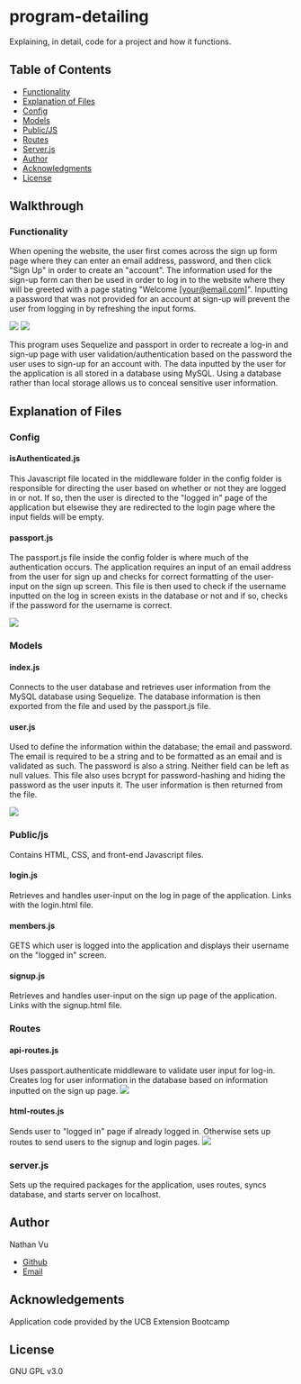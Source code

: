 # program-detailing
Explaining, in detail, code for a project and how it functions.

## Table of Contents
* [Functionality](#functionality)
* [Explanation of Files](#explanation-of-files)
* [Config](#config)
* [Models](#models)
* [Public/JS](#public/js)
* [Routes](#routes)
* [Server.js](#server.js)
* [Author](#author)
* [Acknowledgments](#acknowledgments)
* [License](#license)

## Walkthrough

### Functionality
When opening the website, the user first comes across the sign up form page where they can enter an email address, password, and then click "Sign Up" in order to create an "account". The information used for the sign-up form can then be used in order to log in to the website where they will be greeted with a page stating "Welcome [your@email.com]". Inputting a password that was not provided for an account at sign-up will prevent the user from logging in by refreshing the input forms.

![](./images/sign-up.png)
![](./images/log-in.png)

This program uses Sequelize and passport in order to recreate a log-in and sign-up page with user validation/authentication based on the password the user uses to sign-up for an account with. The data inputted by the user for the application is all stored in a database using MySQL. Using a database rather than local storage allows us to conceal sensitive user information. 


## Explanation of Files

### Config
#### isAuthenticated.js
This Javascript file located in the middleware folder in the config folder is responsible for directing the user based on whether or not they are logged in or not. If so, then the user is directed to the "logged in" page of the application but elsewise they are redirected to the login page where the input fields will be empty.

#### passport.js
The passport.js file inside the config folder is where much of the authentication occurs. The application requires an input of an email address from the user for sign up and checks for correct formatting of the user-input on the sign up screen. This file is then used to check if the username inputted on the log in screen exists in the database or not and if so, checks if the password for the username is correct. 

![](./images/passport.png)

### Models
#### index.js
Connects to the user database and retrieves user information from the MySQL database using Sequelize. The database information is then exported from the file and used by the passport.js file.

#### user.js
Used to define the information within the database; the email and password. The email is required to be a string and to be formatted as an email and is validated as such. The password is also a string. Neither field can be left as null values. This file also uses bcrypt for password-hashing and hiding the password as the user inputs it. The user information is then returned from the file.

![](./images/userInfo.png)

### Public/js
Contains HTML, CSS, and front-end Javascript files.
#### login.js
Retrieves and handles user-input on the log in page of the application. Links with the login.html file.

#### members.js
GETS which user is logged into the application and displays their username on the "logged in" screen.

#### signup.js
Retrieves and handles user-input on the sign up page of the application. Links with the signup.html file.

### Routes
#### api-routes.js
Uses passport.authenticate middleware to validate user input for log-in. Creates log for user information in the database based on information inputted on the sign up page.
![](./images/api-routes.png)

#### html-routes.js
Sends user to "logged in" page if already logged in. Otherwise sets up routes to send users to the signup and login pages.
![](./images/html-routes.png)

### server.js
Sets up the required packages for the application, uses routes, syncs database, and starts server on localhost.

## Author
Nathan Vu
* [Github](https://github.com/nathanmvu)
* [Email](mailto:nathanvu99@gmail.com)

## Acknowledgements
Application code provided by the UCB Extension Bootcamp

## License
GNU GPL v3.0



